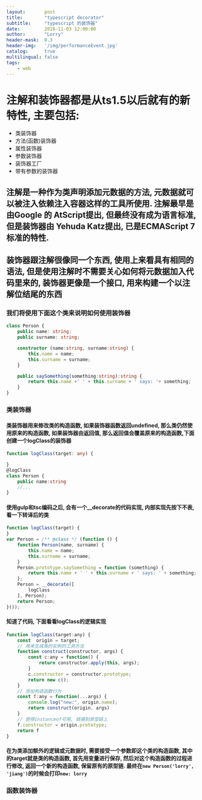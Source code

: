 ```yaml
---
layout:       post
title:        "typescript decorator"
subtitle:     "typescript 的装饰器"
date:         2018-11-03 12:00:00
author:       "Lorry"
header-mask:  0.3
header-img:   '/img/performanceEvent.jpg'
catalog:      true
multilingual: false
tags:
    - web
---
```


# 注解和装饰器都是从ts1.5以后就有的新特性, 主要包括:

- 类装饰器
- 方法(函数)装饰器
- 属性装饰器
- 参数装饰器
- 装饰器工厂
- 带有参数的装饰器

## 注解是一种作为类声明添加元数据的方法, 元数据就可以被注入依赖注入容器这样的工具所使用. 注解最早是由Google 的 AtScript提出, 但最终没有成为语言标准, 但是装饰器由 Yehuda Katz提出, 已是ECMAScript 7 标准的特性.

## 装饰器跟注解很像同一个东西, 使用上来看具有相同的语法, 但是使用注解时不需要关心如何将元数据加入代码里来的, 装饰器更像是一个接口, 用来构建一个以注解位结尾的东西

### 我们将使用下面这个类来说明如何使用装饰器
```ts
class Person {
    public name: string;
    public surname: string;

    constructor (name:string, surname:string) {
        this.name = name;
        this.surname = surname;
    }

    public saySomething(something:string):string {
        return this.name +' ' + this.surname + ' says: '+ something; 
    }
}
```
### 类装饰器

#### 类装饰器用来修改类的构造函数, 如果装饰器函数返回undefined, 那么类仍然使用原来的构造函数, 如果装饰器由返回值, 那么返回值会覆盖原来的构造函数,下面创建一个logClass的装饰器
```ts
function logClass(target: any) {

}
@logClass
class Person {
    public name:string
    //...
}
```
#### 使用gulp和tsc编码之后, 会有一个__decorate的代码实现, 内部实现先按下不表, 看一下转译后的类
```js
function logClass(target) {
}
var Person = /** @class */ (function () {
    function Person(name, surname) {
        this.name = name;
        this.surname = surname;
    }
    Person.prototype.saySomething = function (something) {
        return this.name + ' ' + this.surname + ' says: ' + something;
    };
    Person = __decorate([
        logClass
    ], Person);
    return Person;
}());
```
#### 知道了代码, 下面看看logClass的逻辑实现
```js
function logClass(target:any) {
    const  origin = target;
    // 用来生成类的实例的工具方法
    function construct(constructor, args) {
        const c:any = function() {
            return constructor.apply(this, args);
        }
        c.constructor = constructor.prototype;
        return new c();
    }
    // 添加构造函数行为
    const f:any = function(...args) {
        console.log("new:", origin.name);
        return construct(origin, args)
    }
    // 使得instanceof可用, 链接到原型链上
    f.constructor = origin.prototype;
    return f
}
```
#### 在为类添加额外的逻辑或元数据时, 需要接受一个参数即这个类的构造函数, 其中的target就是类的构造函数, 首先用变量进行保存, 然后对这个构造函数的过程进行修改, 返回一个新的构造函数, 保留原有的原型链. 最终在`new Person('lorry', 'jiang')`的时候会打印`new: lorry`

### 函数装饰器